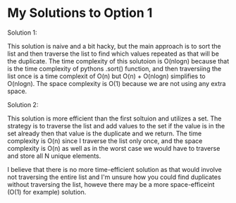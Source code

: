 # My Solutions to Option 1

Solution 1:

This solution is naive and a bit hacky, but the main approach is to sort the list and then traverse the list to find which values repeated as that will be the duplicate. The time complexity of this solutoion is O(nlogn) because that is the time complexity of pythons .sort() function, and then traversiing the list once is a time complexit of O(n) but O(n) + O(nlogn) simplifies to O(nlogn). The space complexity is O(1) because we are not using any extra space.

Solution 2:

This solution is more efficient than the first soltuion and utilizes a set. The strategy is to traverse the list and add values to the set if the value is in the set already then that value is the duplicate and we return. The time complexity is O(n) since I traverse the list only once, and the space complexity is O(n) as well as in the worst case we would have to traverse and store all N unique elements.

I believe that there is no more time-efficient solution as that would involve not traversing the entire list and I'm unsure how you could find duplicates without traversing the list, howeve there may be a more space-efficeint (O(1) for example) solution.
